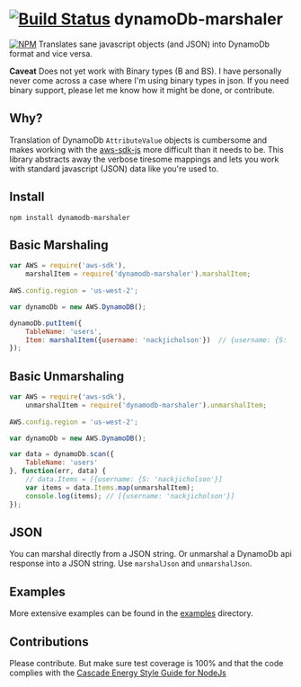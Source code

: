 [![Build Status](https://travis-ci.org/CascadeEnergy/dynamoDb-marshaler.svg?branch=master)](https://travis-ci.org/CascadeEnergy/dynamoDb-marshaler)
dynamoDb-marshaler
===


[![NPM](https://nodei.co/npm/dynamodb-marshaler.png?downloads=true&downloadRank=true&stars=true)](https://nodei.co/npm/dynamodb-marshaler/)
Translates sane javascript objects (and JSON) into DynamoDb format and vice versa.

**Caveat** Does not yet work with Binary types (B and BS). I have personally never come across
a case where I'm using binary types in json. If you need binary support, please let me know how it might be done, or contribute.

## Why?

Translation of DynamoDb `AttributeValue` objects is cumbersome and makes working with the [aws-sdk-js](https://github.com/aws/aws-sdk-js)
more difficult than it needs to be. This library abstracts away the verbose tiresome mappings and lets you work with standard javascript (JSON) data like
you're used to.

## Install

```
npm install dynamodb-marshaler
```

## Basic Marshaling

```javascript
var AWS = require('aws-sdk'),
    marshalItem = require('dynamodb-marshaler').marshalItem;
    
AWS.config.region = 'us-west-2';

var dynamoDb = new AWS.DynamoDB();

dynamoDb.putItem({
    TableName: 'users',
    Item: marshalItem({username: 'nackjicholson'})  // {username: {S: 'nackjicholson'}}
});
```

## Basic Unmarshaling

```javascript
var AWS = require('aws-sdk'),
    unmarshalItem = require('dynamodb-marshaler').unmarshalItem;
    
AWS.config.region = 'us-west-2';

var dynamoDb = new AWS.DynamoDB();

var data = dynamoDb.scan({
    TableName: 'users'
}, function(err, data) {
    // data.Items = [{username: {S: 'nackjicholson'}]
    var items = data.Items.map(unmarshalItem);
    console.log(items); // [{username: 'nackjicholson'}]
});
```

## JSON

You can marshal directly from a JSON string. Or unmarshal a DynamoDb api response into a JSON string. Use `marshalJson` and `unmarshalJson`.

## Examples

More extensive examples can be found in the [examples](https://github.com/CascadeEnergy/dynamoDb-marshaler/tree/master/examples) directory.

## Contributions

Please contribute. But make sure test coverage is 100% and that the code
complies with the [Cascade Energy Style Guide for NodeJs](https://github.com/CascadeEnergy/node-style-guide)
